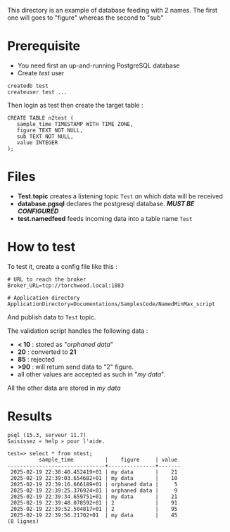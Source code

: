 This directory is an example of database feeding with 2 names.
The first one will goes to "figure" whereas the second to "sub"

# Prerequisite
- You need first an up-and-running PostgreSQL database
- Create *test* user
```
createdb test
createuser test ...
```
Then login as test then create the target table :
```
CREATE TABLE n2test (
   sample_time TIMESTAMP WITH TIME ZONE,
   figure TEXT NOT NULL,
   sub TEXT NOT NULL,
   value INTEGER
);
```

# Files
- **Test.topic** creates a listening topic `Test` on which data will be received
- **database.pgsql** declares the postgresql database. ***MUST BE CONFIGURED***
- **test.namedfeed** feeds incoming data into a table name `Test`

# How to test
To test it, create a config file like this :

    # URL to reach the broker
    Broker_URL=tcp://torchwood.local:1883

    # Application directory
    ApplicationDirectory=Documentations/SamplesCode/NamedMinMax_script

And publish data to `Test` topic.

The validation script handles the following data :
- **< 10** : stored as "*orphaned data*"
- **20** : converted to **21**
- **85** : rejected
- **>90** : will return send data to "2" figure.
- all other values are accepted as such in "*my data*".

All the other data are stored in *my data*

# Results

```
psql (15.3, serveur 11.7)
Saisissez « help » pour l'aide.

test=> select * from ntest;
          sample_time          |    figure     | value 
-------------------------------+---------------+-------
 2025-02-19 22:38:40.452419+01 | my data       |    21
 2025-02-19 22:39:03.654682+01 | my data       |    10
 2025-02-19 22:39:16.666189+01 | orphaned data |     5
 2025-02-19 22:39:25.376924+01 | orphaned data |     9
 2025-02-19 22:39:34.659751+01 | my data       |    21
 2025-02-19 22:39:48.078592+01 | 2             |    91
 2025-02-19 22:39:52.504817+01 | 2             |    95
 2025-02-19 22:39:56.21702+01  | my data       |    45
(8 lignes)
```
```
